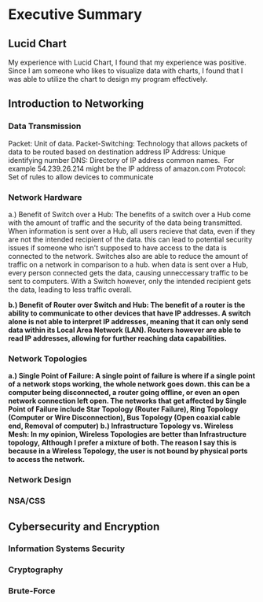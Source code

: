  # Executive Summary
## Lucid Chart
My experience with Lucid Chart, I found that my experience was positive. Since I am someone who likes to visualize data with charts, I found that I was able to utilize the chart to design my program effectively.
## Introduction to Networking 
### Data Transmission
 Packet: Unit of data.
 Packet-Switching: Technology that allows packets of data to be routed based on destination address 
 IP Address: Unique identifying number
 DNS: Directory of IP address common names.  For example 54.239.26.214 might be the IP address of amazon.com
 Protocol: Set of rules to allow devices to communicate 
### Network Hardware
 a.) Benefit of Switch over a Hub: The benefits of a switch over a Hub come with the amount of traffic and the security of the data being transmitted. When information is sent over a Hub, all users recieve that data, even if they are not the intended recipient of the data. this can lead to potential security issues if someone who isn't supposed to have access to the data is connected to the network.
 Switches also are able to reduce the amount of traffic on a network in comparison to a hub. when data is sent over a Hub, every person connected gets the data, causing unneccessary traffic to be sent to computers. With a Switch however, only the intended recipient gets the data, leading to less traffic overall.<b/>
 
 b.) Benefit of Router over Switch and Hub: The benefit of a router is the ability to communicate to other devices that have IP addresses. A switch alone is not able to interpret IP addresses, meaning that it can only send data within its Local Area Network (LAN). Routers however are able to read IP addresses, allowing for further reaching data capabilities.<b/>
 
### Network Topologies
 a.) Single Point of Failure: A single point of failure is where if a single point of a network stops working, the whole network goes down. this can be a computer being disconnected, a router going offline, or even an open network connection left open. The networks that get affected by Single Point of Failure include Star Topology (Router Failure), Ring Topology (Computer or Wire Disconnection), Bus Topology (Open coaxial cable end, Removal of computer)
 b.) Infrastructure Topology vs. Wireless Mesh: In my opinion, Wireless Topologies are better than Infrastructure topology, Although I prefer a mixture of both. The reason I say this is because in a Wireless Topology, the user is not bound by physical ports to access the network.
### Network Design
### NSA/CSS
## Cybersecurity and Encryption 
### Information Systems Security 
### Cryptography
### Brute-Force
